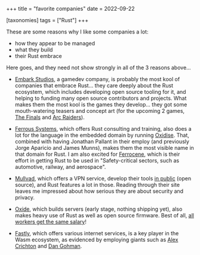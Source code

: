 +++
title = "favorite companies"
date = 2022-09-22

[taxonomies]
tags = ["Rust"]
+++

These are some reasons why I like some companies a lot:
- how they appear to be managed
- what they build
- their Rust embrace

Here goes, and they need not show strongly in all of the 3 reasons above...

- [Embark Studios],
  a gamedev company,
  is probably the most kool of companies that embrace Rust...
  they care deeply about the Rust ecosystem,
  which includes developing open source tooling for it,
  and helping to funding many open source contributors and projects.
  What makes them the most kool is the games they develop...
  they got some mouth-watering teasers and concept art
  (for the upcoming 2 games, [The Finals] and [Arc Raiders]).

- [Ferrous Systems], which offers Rust consulting and training,
  also does a lot for the language in the embedded domain by running [Oxidise].
  That, combined with having Jonathan Pallant in their employ
  (and previously Jorge Aparicio and James Munns),
  makes them the most visible name in that domain for Rust.
  I am also excited for [Ferrocene],
  which is their effort in getting Rust to be used in
  "Safety-critical sectors, such as automotive, railway, and aerospace".

- [Mullvad], which offers a VPN service,
  develop their tools [in public] (open source),
  and Rust features a lot in those.
  Reading through their site leaves me impressed about how
  serious they are about security and privacy.

- [Oxide], which builds servers (early stage, nothing shipping yet),
  also makes heavy use of Rust as well as open source firmware.
  Best of all, [all workers get the same salary]!

- [Fastly], which offers various internet services,
  is a key player in the Wasm ecosystem,
  as evidenced by employing giants such as [Alex Crichton] and [Dan Gohman].

[Ferrous Systems]: https://ferrous-systems.com
[Oxidise]: https://oxidizeconf.com
[Ferrocene]: https://ferrous-systems.com/ferrocene
[Mullvad]: https://mullvad.net
[Oxide]: https://oxide.computer
[all workers get the same salary]: https://oxide.computer/blog/compensation-as-a-reflection-of-values
[in public]: https://github.com/mullvad
[Fastly]: https://www.fastly.com
[Alex Crichton]: https://github.com/alexcrichton
[Dan Gohman]: https://github.com/sunfishcode
[Embark Studios]: https://www.embark-studios.com
[The Finals]: https://www.reachthefinals.com
[Arc Raiders]: https://arcraiders.com
